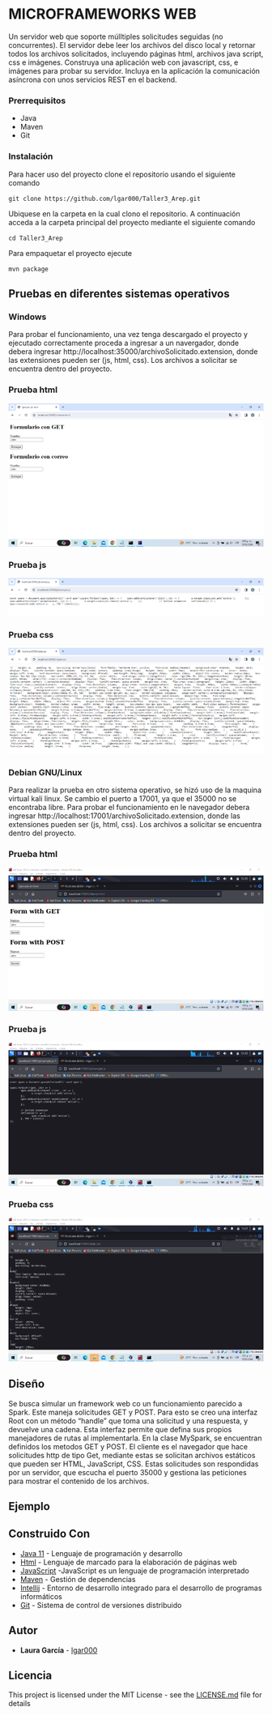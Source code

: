 # MICROFRAMEWORKS WEB

Un servidor web que soporte múlltiples solicitudes seguidas (no concurrentes). El servidor debe leer los archivos del disco local y retornar todos los archivos solicitados, incluyendo páginas html, archivos java script, css e imágenes. Construya una aplicación web con  javascript, css, e imágenes para probar su servidor. Incluya en la aplicación la comunicación asíncrona con unos servicios REST en el backend.

### Prerrequisitos

- Java
- Maven
- Git


### Instalación

Para hacer uso del proyecto clone el repositorio usando el siguiente comando

```
git clone https://github.com/lgar000/Taller3_Arep.git
```

Ubiquese en la carpeta en la cual clono el repositorio. A continuación
acceda a la carpeta principal del proyecto mediante el siguiente comando

```
cd Taller3_Arep
```

Para empaquetar el proyecto ejecute

```
mvn package
```



## Pruebas en diferentes sistemas operativos

### Windows

Para probar el funcionamiento, una vez tenga descargado el proyecto y ejecutado correctamente proceda a ingresar a un navergador, donde debera ingresar http://localhost:35000/archivoSolicitado.extension, donde las extensiones pueden ser (js, html, css). Los archivos a solicitar se encuentra dentro del proyecto.

### Prueba html

![html](https://github.com/lgar000/Taller3_Arep/blob/main/Imagenes/pruebaHtml.png)

### Prueba js

![js](https://github.com/lgar000/Taller3_Arep/blob/main/Imagenes/pruebaJs.png)

### Prueba css

![css](https://github.com/lgar000/Taller3_Arep/blob/main/Imagenes/pruebaCss.png)


### Debian GNU/Linux

Para realizar la prueba en otro sistema operativo, se hizó uso de la maquina virtual kali linux. Se cambio el puerto a 17001, ya que el 35000 no se encontraba libre. Para probar el funcionamiento en le navegador debera ingresar http://localhost:17001/archivoSolicitado.extension, donde las extensiones pueden ser (js, html, css). Los archivos a solicitar se encuentra dentro del proyecto.

### Prueba html

![htmlKaliLinux](https://github.com/lgar000/Taller3_Arep/blob/main/Imagenes/pruebaHtmlKaliLinux.png)

### Prueba js

![jsKaliLinux](https://github.com/lgar000/Taller3_Arep/blob/main/Imagenes/pruebaJsKaliLinux.png)

### Prueba css

![cssKaliLinux](https://github.com/lgar000/Taller3_Arep/blob/main/Imagenes/pruebaCssKaliLinux.png)

## Diseño

Se busca simular un framework web co un funcionamiento parecido a Spark. Este maneja solicitudes GET y POST. Para esto se creo una interfaz Root con un método “handle” que toma una solicitud y una respuesta, y devuelve una cadena. Esta interfaz permite que defina sus propios manejadores de rutas al implementarla. En la clase MySpark, se encuentran definidos los metodos GET y POST.
El cliente es el navegador que hace solicitudes http de tipo Get, mediante estas se solicitan archivos estáticos que pueden ser  HTML, JavaScript, CSS. Estas solicitudes son respondidas por un servidor, que escucha el puerto 35000 y gestiona las peticiones para mostrar el contenido de los archivos.

## Ejemplo


## Construido Con

* [Java 11](https://www.oracle.com/co/java/technologies/javase/jdk11-archive-downloads.html) - Lenguaje de programación y desarrollo
* [Html](https://developer.mozilla.org/es/docs/Web/HTML) - Lenguaje de marcado para la elaboración de páginas web
* [JavaScript](https://developer.mozilla.org/es/docs/Web/CSS) -JavaScript es un lenguaje de programación interpretado
* [Maven](https://maven.apache.org/) - Gestión de dependencias
* [Intellij](https://www.jetbrains.com/es-es/idea/) - Entorno de desarrollo integrado para el desarrollo de programas informáticos
* [Git](https://rometools.github.io/rome/) - Sistema de control de versiones distribuido


## Autor

* **Laura García** - [lgar000](https://github.com/lgar000)

## Licencia

This project is licensed under the MIT License - see the [LICENSE.md](LICENSE.md) file for details
